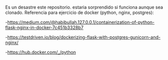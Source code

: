 Es un desastre este repositorio. estaria sorprendido si funciona aunque sea clonado.
Referencia para ejercicio de docker (python, nginx, postgres):

  -https://medium.com/@habibullah.127.0.0.1/containerization-of-python-flask-nginx-in-docker-7c451b3328b7
  
  -https://testdriven.io/blog/dockerizing-flask-with-postgres-gunicorn-and-nginx/
  
  -https://hub.docker.com/_/python
